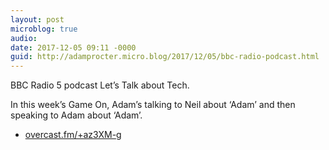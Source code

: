```yaml
---
layout: post
microblog: true
audio: 
date: 2017-12-05 09:11 -0000
guid: http://adamprocter.micro.blog/2017/12/05/bbc-radio-podcast.html
---
```

BBC Radio 5 podcast Let’s Talk about Tech.

In this week’s Game On, Adam’s talking to Neil about ‘Adam’ and then speaking to Adam about ‘Adam’. 

- [overcast.fm/+az3XM-g](https://overcast.fm/+az3XM-g) 
